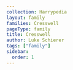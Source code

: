 ```yaml
---
collection: Harrypedia
layout: family
families: Cresswell
pageType: family
title: Cresswell
author: Luke Schierer
tags: ["family"]
sidebar:
  order: 1
---
```

